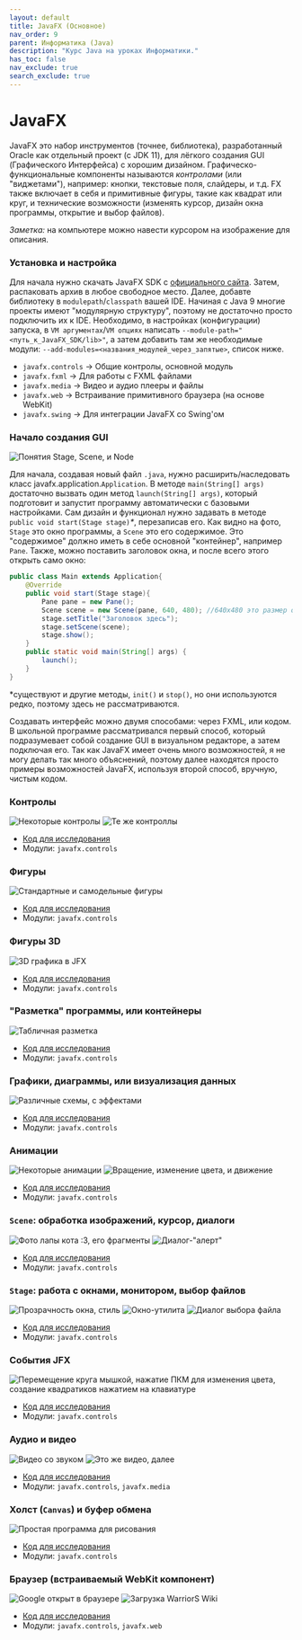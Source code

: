 ```yaml
---
layout: default
title: JavaFX (Основное)
nav_order: 9
parent: Информатика (Java)
description: "Курс Java на уроках Информатики."
has_toc: false
nav_exclude: true
search_exclude: true
---
```


# JavaFX

JavaFX это набор инструментов (точнее, библиотека), разработанный Oracle как отдельный проект (с JDK 11), для лёгкого создания GUI (Графического Интерфейса) с хорошим дизайном. Графическо-функциональные компоненты называются _контролами_ (или "виджетами"), например: кнопки, текстовые поля, слайдеры, и т.д. FX также включает в себя и примитивные фигуры, такие как квадрат или круг, и технические возможности (изменять курсор, дизайн окна программы, открытие и выбор файлов).

_Заметка:_ на компьютере можно навести курсором на изображение для описания.

### Установка и настройка

Для начала нужно скачать JavaFX SDK с [официального сайта](https://gluonhq.com/products/javafx/). Затем, распаковать архив в любое свободное место. Далее, добавте библиотеку в `modulepath`/`classpath` вашей IDE. Начиная с Java 9 многие проекты имеют "модулярную структуру", поэтому не достаточно просто подключить их к IDE. Необходимо, в настройках (конфигурации) запуска, в `VM аргументах`/`VM опциях` написать `--module-path="<путь_к_JavaFX_SDK/lib>"`, а затем добавить там же необходимые модули: `--add-modules=<названия_модулей_через_запятые>`, список ниже.

- `javafx.controls` -> Общие контролы, основной модуль
- `javafx.fxml` -> Для работы с FXML файлами
- `javafx.media` -> Видео и аудио плееры и файлы
- `javafx.web` -> Встраивание примитивного браузера (на основе WebKit)
- `javafx.swing` -> Для интеграции JavaFX со Swing'ом

### Начало создания GUI

![Понятия Stage, Scene, и Node](https://hsto.org/webt/4g/e1/uo/4ge1uolcdkwkxcsdont6cnytgto.png)

Для начала, создавая новый файл `.java`, нужно расширить/наследовать класс javafx.application.`Application`. В методе `main(String[] args)` достаточно вызвать один метод `launch(String[] args)`, который подготовит и запустит программу автоматически с базовыми настройками. Сам дизайн и функционал нужно задавать в методе `public void start(Stage stage)`_*_, перезаписав его. Как видно на фото, `Stage` это окно программы, а `Scene` это его содержимое. Это "содержимое" должно иметь в себе основной "контейнер", например `Pane`. Также, можно поставить заголовок окна, и после всего этого открыть само окно:

```java
public class Main extends Application{
    @Override
    public void start(Stage stage){
        Pane pane = new Pane();
        Scene scene = new Scene(pane, 640, 480); //640x480 это размер окна, в данном случае VGA.
        stage.setTitle("Заголовок здесь");
        stage.setScene(scene);
        stage.show();
    }
    public static void main(String[] args) {
        launch();
    }
}
```

*существуют и другие методы, `init()` и `stop()`, но они используются редко, поэтому здесь не рассматриваются.

Создавать интерфейс можно двумя способами: через FXML, или кодом. В школьной программе рассматривался первый способ, который подразумевает собой создание GUI в визуальном редакторе, а затем подключая его. Так как JavaFX имеет очень много возможностей, я не могу делать так много объяснений, поэтому далее находятся просто примеры возможностей JavaFX, используя второй способ, вручную, чистым кодом.

### Контролы

![Некоторые контролы](https://i.imgur.com/3MtMndX.png)
![Те же контроллы](https://i.imgur.com/NPtN3MJ.png)

- [Код для исследования](https://github.com/yaBobJonez/Homework/blob/java/JFXTest/src/Test/ControlsTest.java)
- Модули: `javafx.controls`

### Фигуры

![Стандартные и самодельные фигуры](https://i.imgur.com/ItAQ71q.png)

- [Код для исследования](https://github.com/yaBobJonez/Homework/blob/java/JFXTest/src/Test/GeometryTest.java)
- Модули: `javafx.controls`

### Фигуры 3D

![3D графика в JFX](https://i.imgur.com/HJSy8l7.png)

- [Код для исследования](https://github.com/yaBobJonez/Homework/blob/java/JFXTest/src/Test/Geom3DTest.java)
- Модули: `javafx.controls`

### "Разметка" программы, или контейнеры

![Табличная разметка](https://i.imgur.com/WgCx7ej.png)

- [Код для исследования](https://github.com/yaBobJonez/Homework/blob/java/JFXTest/src/Test/LayoutTextTest.java)
- Модули: `javafx.controls`

### Графики, диаграммы, или визуализация данных

![Различные схемы, с эффектами](https://i.imgur.com/oi7jOaC.png)

- [Код для исследования](https://github.com/yaBobJonez/Homework/blob/java/JFXTest/src/Test/ChartsEffectsTest.java)
- Модули: `javafx.controls`

### Анимации

![Некоторые анимации](https://i.imgur.com/UaDAcZw.png)
![Вращение, изменение цвета, и движение](https://i.imgur.com/WuPkXu8.png)

- [Код для исследования](https://github.com/yaBobJonez/Homework/blob/java/JFXTest/src/Test/AnimationsTest.java)
- Модули: `javafx.controls`

### `Scene`: обработка изображений, курсор, диалоги

![Фото лапы кота :3, его фрагменты](https://i.imgur.com/cTldOCa.png)
![Диалог-"алерт"](https://i.imgur.com/C9WW8jZ.png)

- [Код для исследования](https://github.com/yaBobJonez/Homework/blob/java/JFXTest/src/Test/SceneTest.java)
- Модули: `javafx.controls`

### `Stage`: работа с окнами, монитором, выбор файлов

![Прозрачность окна, стиль](https://i.imgur.com/eMddt5F.png)
![Окно-утилита](https://i.imgur.com/oPRYKRV.png)
![Диалог выбора файла](https://i.imgur.com/siMrw0F.png)

- [Код для исследования](https://github.com/yaBobJonez/Homework/blob/java/JFXTest/src/Test/StagesTest.java)
- Модули: `javafx.controls`

### События JFX

![Перемещение круга мышкой, нажатие ПКМ для изменения цвета, создание квадратиков нажатием на клавиатуре](https://i.imgur.com/2vQHtJ5.png)

- [Код для исследования](https://github.com/yaBobJonez/Homework/blob/java/JFXTest/src/Test/EventsTest.java)
- Модули: `javafx.controls`

### Аудио и видео

![Видео со звуком](https://i.imgur.com/e5Xg2zy.png)
![Это же видео, далее](https://i.imgur.com/9yan166.png)

- [Код для исследования](https://github.com/yaBobJonez/Homework/blob/java/JFXTest/src/Test/MediaTest.java)
- Модули: `javafx.controls`, `javafx.media`

### Холст (`Canvas`) и буфер обмена

![Простая программа для рисования](https://i.imgur.com/f9K1scu.png)

- [Код для исследования](https://github.com/yaBobJonez/Homework/blob/java/JFXTest/src/Test/CanvasClipboardTest.java)
- Модули: `javafx.controls`

### Браузер (встраиваемый WebKit компонент)

![Google открыт в браузере](https://i.imgur.com/DkK5DSK.png)
![Загрузка WarriorS Wiki](https://i.imgur.com/MmDk2co.png)

- [Код для исследования](https://github.com/yaBobJonez/Homework/blob/java/JFXTest/src/Test/WebTest.java)
- Модули: `javafx.controls`, `javafx.web`

